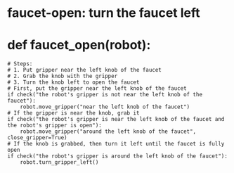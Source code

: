 # faucet-open: turn the faucet left
# def faucet_open(robot):
    # Steps:
    # 1. Put gripper near the left knob of the faucet
    # 2. Grab the knob with the gripper
    # 3. Turn the knob left to open the faucet
    # First, put the gripper near the left knob of the faucet
    if check("the robot's gripper is not near the left knob of the faucet"):
        robot.move_gripper("near the left knob of the faucet")
    # If the gripper is near the knob, grab it
    if check("the robot's gripper is near the left knob of the faucet and the robot's gripper is open"):
        robot.move_gripper("around the left knob of the faucet", close_gripper=True)
    # If the knob is grabbed, then turn it left until the faucet is fully open
    if check("the robot's gripper is around the left knob of the faucet"):
        robot.turn_gripper_left()